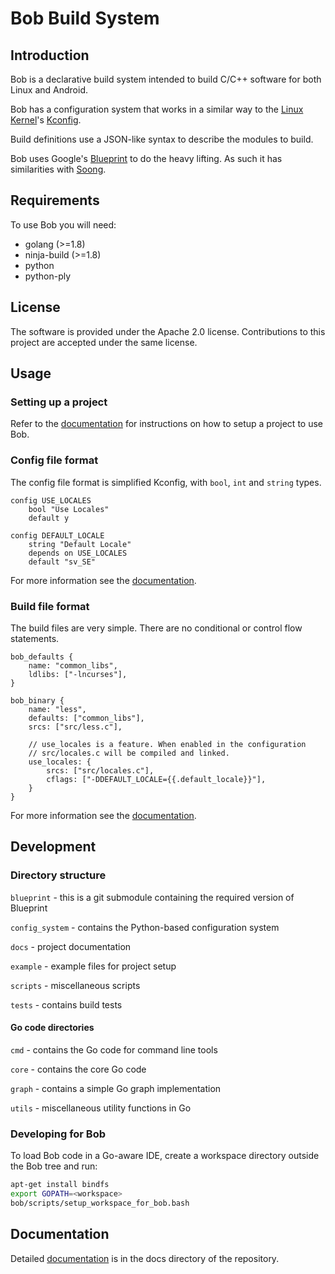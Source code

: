Bob Build System
================

## Introduction

Bob is a declarative build system intended to build C/C++ software for
both Linux and Android.

Bob has a configuration system that works in a similar way to the
[Linux Kernel](https://www.kernel.org)'s
[Kconfig](https://www.kernel.org/doc/Documentation/kbuild/kconfig-language.txt).

Build definitions use a JSON-like syntax to describe the modules to
build.

Bob uses Google's [Blueprint](https://github.com/google/blueprint) to
do the heavy lifting. As such it has similarities with
[Soong](https://android.googlesource.com/platform/build/soong).

## Requirements

To use Bob you will need:
-  golang (>=1.8)
-  ninja-build (>=1.8)
-  python
-  python-ply

## License

The software is provided under the Apache 2.0 license. Contributions
to this project are accepted under the same license.

## Usage

### Setting up a project

Refer to the [documentation](docs/project_setup.md) for instructions
on how to setup a project to use Bob.

### Config file format

The config file format is simplified Kconfig, with `bool`, `int` and
`string` types.

```
config USE_LOCALES
    bool "Use Locales"
    default y

config DEFAULT_LOCALE
    string "Default Locale"
    depends on USE_LOCALES
    default "sv_SE"
```

For more information see the [documentation](docs/config_system.md).

### Build file format

The build files are very simple. There are no conditional or control
flow statements.

```
bob_defaults {
    name: "common_libs",
    ldlibs: ["-lncurses"],
}

bob_binary {
    name: "less",
    defaults: ["common_libs"],
    srcs: ["src/less.c"],

    // use_locales is a feature. When enabled in the configuration
    // src/locales.c will be compiled and linked.
    use_locales: {
        srcs: ["src/locales.c"],
        cflags: ["-DDEFAULT_LOCALE={{.default_locale}}"],
    }
}
```

For more information see the [documentation](docs/build_defs.md).

## Development

### Directory structure

`blueprint` - this is a git submodule containing the required version of Blueprint

`config_system` - contains the Python-based configuration system

`docs` - project documentation

`example` - example files for project setup

`scripts` - miscellaneous scripts

`tests` - contains build tests

#### Go code directories

`cmd` - contains the Go code for command line tools

`core` - contains the core Go code

`graph` - contains a simple Go graph implementation

`utils` - miscellaneous utility functions in Go

### Developing for Bob

To load Bob code in a Go-aware IDE, create a workspace directory
outside the Bob tree and run:

```bash
apt-get install bindfs
export GOPATH=<workspace>
bob/scripts/setup_workspace_for_bob.bash
```

## Documentation

Detailed [documentation](docs/index.md) is in the docs directory of
the repository.